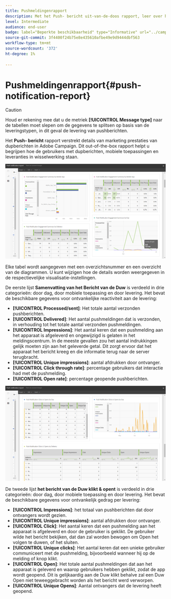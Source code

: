 ```yaml
---
title: Pushmeldingenrapport
description: Met het Push- bericht uit-van-de-doos rapport, leer over het succes van uw dupberichten.
level: Intermediate
audience: end-user
badge: label="Beperkte beschikbaarheid" type="Informative" url="../campaign-standard-migration-home.md" tooltip="Beperkt tot gemigreerde gebruikers in Campaign Standard"
source-git-commit: 3f4400f24b75e8e435610afbe49e9d9444dbf563
workflow-type: tm+mt
source-wordcount: '372'
ht-degree: 1%

---
```


# Pushmeldingenrapport{#push-notification-report}

>[!CAUTION]
>
>Houd er rekening mee dat u de metriek **[!UICONTROL Message type]** naar de tabellen moet slepen om de gegevens te splitsen op basis van de leveringstypen, in dit geval de levering van pushberichten.

Het **Push- bericht** rapport verstrekt details van marketing prestaties van dupberichten in Adobe Campaign. Dit out-of-the-box rapport helpt u begrijpen hoe de gebruikers met dupberichten, mobiele toepassingen en leveranties in wisselwerking staan.

![](assets/dynamic_report_push.png)

Elke tabel wordt aangegeven met een overzichtsnummer en een overzicht van de diagrammen. U kunt wijzigen hoe de details worden weergegeven in de respectievelijke visualisatie-instellingen.

De eerste lijst **Samenvatting van het Bericht van de Duw** is verdeeld in drie categorieën: door dag, door mobiele toepassing en door levering. Het bevat de beschikbare gegevens voor ontvankelijke reactiviteit aan de levering:

* **[!UICONTROL Processed/sent]**: Het totale aantal verzonden pushberichten.
* **[!UICONTROL Delivered]**: Het aantal pushmeldingen dat is verzonden, in verhouding tot het totale aantal verzonden pushmeldingen.
* **[!UICONTROL Impressions]**: Het aantal keren dat een pushmelding aan het apparaat is afgeleverd en ongewijzigd is gelaten in het meldingscentrum. In de meeste gevallen zou het aantal indrukkingen gelijk moeten zijn aan het geleverde getal. Dit zorgt ervoor dat het apparaat het bericht kreeg en die informatie terug naar de server terugbracht.
* **[!UICONTROL Unique impressions]**: aantal afdrukken door ontvanger.
* **[!UICONTROL Click through rate]**: percentage gebruikers dat interactie had met de pushmelding.
* **[!UICONTROL Open rate]**: percentage geopende pushberichten.

![](assets/dynamic_report_push_2.png)

De tweede lijst **het bericht van de Duw klikt &amp; opent** is verdeeld in drie categorieën: door dag, door mobiele toepassing en door levering. Het bevat de beschikbare gegevens voor ontvankelijk gedrag per levering:

* **[!UICONTROL Impressions]**: het totaal van pushberichten dat door ontvangers wordt gezien.
* **[!UICONTROL Unique impressions]**: aantal afdrukken door ontvanger.
* **[!UICONTROL Click]**: Het aantal keren dat een pushmelding aan het apparaat is afgeleverd en door de gebruiker is geklikt. De gebruiker wilde het bericht bekijken, dat dan zal worden bewogen om Open het volgen te duwen, of het sluiten.
* **[!UICONTROL Unique clicks]**: Het aantal keren dat een unieke gebruiker communiceert met de pushmelding, bijvoorbeeld wanneer hij op de melding of knop klikt.
* **[!UICONTROL Open]**: Het totale aantal pushmeldingen dat aan het apparaat is geleverd en waarop gebruikers hebben geklikt, zodat de app wordt geopend. Dit is gelijkaardig aan de Duw klikt behalve zal een Duw Open niet teweeggebracht worden als het bericht werd verworpen.
* **[!UICONTROL Unique Opens]**: Aantal ontvangers dat de levering heeft geopend.
